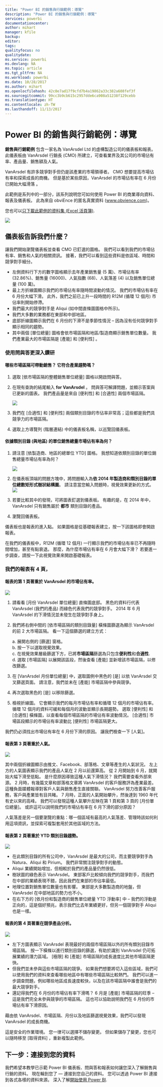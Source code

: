 ```yaml
---
title: "Power BI 的銷售與行銷範例：導覽"
description: "Power BI 的銷售與行銷範例：導覽"
services: powerbi
documentationcenter: 
author: mihart
manager: kfile
backup: 
editor: 
tags: 
qualityfocus: no
qualitydate: 
ms.service: powerbi
ms.devlang: NA
ms.topic: article
ms.tgt_pltfrm: NA
ms.workload: powerbi
ms.date: 10/28/2017
ms.author: mihart
ms.openlocfilehash: 42c0e7ad17f9cfd7b4a19862a33c382a608fef3f
ms.sourcegitcommit: 99cc3b9cb615c2957dde6ca908a51238f129cebb
ms.translationtype: HT
ms.contentlocale: zh-TW
ms.lasthandoff: 11/13/2017
---
```

# <a name="sales--marketing-sample-for-power-bi-take-a-tour"></a>Power BI 的銷售與行銷範例：導覽
**銷售與行銷範例** 包含一家名為 VanArsdel Ltd 的虛構製造公司的儀表板和報表。此儀表板由 VanArsdel 行銷長 (CMO) 所建立，可查看業界及其公司的市場佔有率、產品量、銷售額及人氣。

VanArsdel 有許多競爭對手但仍是該產業的市場領導者。 CMO 想要提高市場佔有率和探索成長的商機。 但是基於某些原因，VanArsdel 的市場佔有率在 6 月份已開始大幅滑落 。

此範例是系列中的一部分，該系列說明您可如何使用 Power BI 的商業導向資料、報表及儀表板。 此為來自 obviEnce 的匿名真實資料 (www.obvience.com)。

您也可以[只下載此範例的資料集 (Excel 活頁簿)](http://go.microsoft.com/fwlink/?LinkId=529785).

![](media/sample-sales-and-marketing/sales1.png)

## <a name="what-is-our-dashboard-telling-us"></a>儀表板告訴我們什麼？
讓我們開始瀏覽儀表板並查看 CMO 已釘選的圖格。 我們可以看到我們的市場佔有率、銷售和人氣的相關資訊。 接著，我們可以看到這些資料是依區域、時間和競爭對手細分。

* 左側資料行下方的數字圖格顯示去年產業銷售量 (5 萬)、市場佔有率 (32.86%)、銷售量 (16000)、人氣指數 (68)、人氣落差 (4) 以及銷售單位總量 (100 萬)。
* 最上方折線圖顯示我們的市場佔有率隨時間波動的情況。 我們的市場佔有率在 6 月份大幅下滑。 此外，我們之前已上升一段時間的 R12M (循環 12 個月) 市佔率則開始停滯。
* 我們最大的競爭對手是 Aliqui (如中間直條圖圖格中所示)。
* 我們大多數的業務都在東部和中部地區。
* 底部折線圖顯示我們在 6 月份的下滑不是季節性情況 – 因為沒有任何競爭對手顯示相同的趨勢。
* 其中兩個 [單位總量] 圖格會依市場區隔和地區/製造商顯示銷售單位數量。 我們產業最大的市場區隔是 [產能]  和 [便利性] 。

### <a name="use-qa-to-dig-a-little-deeper"></a>使用問與答更深入鑽研
#### <a name="which-segments-drive-our-sales-does-it-match-the-industry-trend"></a>哪些市場區隔可帶動銷售？ 它符合產業趨勢嗎？
1. 選取 [依市場區隔的整體銷售單位總量] 圖格以開啟問與答。
2. 在現有查詢的結尾輸入 **for VanArsdel** 。 問與答可解譯問題，並顯示答案與已更新的圖表。 我們產品量是來自 [便利性] 和 [合適性] 兩個市場區隔。
   
   ![](media/sample-sales-and-marketing/sales2.png)
3. 我們在 [合適性]  和 [便利性]  兩個類別目錄的市佔率非常高；這些都是我們具競爭力的市場區隔。
4. 選取上方導覽列 (階層連結) 中的儀表板名稱，以巡覽回儀表板。

#### <a name="what-does-total-unit-market-share-look-like-for-category-versus-region"></a>依據類別目錄 (與地區) 的單位銷售總量市場佔有率為何？
1. 請注意 [依製造商、地區的總單位 YTD] 圖格。 我想知道依類別目錄的單位銷售總量市場佔有率為何？ 
   
   ![](media/sample-sales-and-marketing/sales3.png)
2. 在儀表板頂端的問題方塊中，將問題輸入為**依 2014 年製造商和類別目錄的單位總數矩形式樹狀結構圖**。 請注意當您輸入問題時，視覺效果更新的方式。
   ![](media/sample-sales-and-marketing/totalunitsbymanufacturerandcategoryfor2014asatreemap-new.png)
3. 若要比較其中的發現，可將圖表釘選到儀表板。 有趣的是，在 2014 年中，VanArsdel 只有銷售屬於 **都市** 類別目錄的產品。
4. 瀏覽回儀表板。

儀表板也是報表的進入點。  如果圖格是從基礎報表建立，按一下該圖格即會開啟報表。 

在我們的儀表板中，R12M (循環 12 個月) 一行顯示我們的市場佔有率已不再隨時間增加，甚至有點衰退。 那麼，為什麼市場佔有率在 6 月會大幅下滑？ 若要進一步調查，請按一下此視覺效果來開啟基礎報表。

### <a name="our-report-has-4-pages"></a>我們的報表有 4 頁，
#### <a name="page-1-of-our-report-focuses-on-vanarsdels-market-share"></a>報表的第 1 頁著重於 VanArsdel 的市場佔有率。
![](media/sample-sales-and-marketing/sales5.png)

1. 請看看 [月份 VanArsdel 單位總量] 直條圖底部。 黑色的資料行代表 VanArsdel (我們的產品) 而綠色代表我們的競爭對手。 2014 年 6 月 VanArsdel 的下滑情況並未發生在競爭對手身上。
2. 我們將右側中間的 [依市場區隔的類別目錄量] 橫條圖篩選為顯示 VanArsdel 的前 2 大市場區隔。 看一下這個篩選的建立方式：  
   
   a.  展開右側的 [篩選] 窗格。  
   b.  按一下以選取視覺效果。  
   c.  在視覺效果層級篩選下方，已將**市場區隔**篩選為只包含**便利性**和**合適性**.  
   d.  選取 [市場區隔] 以展開該區段，然後查看 [產能] 並新增該市場區隔，以修改篩選。  
3. 在 [VanArsdel 月份單位總量] 中，選取圖例中黑色的 [是] 以依 VanArsdel 交叉篩選頁面。 請注意，我們並未在 [產能] 市場區隔中參與競爭。
4. 再次選取黑色的 [是] 以移除篩選。
5. 檢視折線圖。 它會顯示我們的每月市場佔有率和循環 12 個月的市場佔有率。 循環 12 個月的資料可緩和每個月的波動並顯示長期趨勢。 選取 [便利性] 和 [合適性] 橫條圖，以查看每個市場區隔的市場佔有率波動情況。 [合適性] 市場區段顯示的市場佔有率波動比 [便利性] 市場區隔更大。

我們仍必須找出市場佔有率在 6 月份下滑的原因。 讓我們檢查一下 [人氣]。

#### <a name="page-3-of-our-report-focuses-on-sentiment"></a>報表第 3 頁著重於人氣。
![](media/sample-sales-and-marketing/sales6.png)

其中兩個折線圖顯示由推文、Facebook、部落格、文章等產生的人氣狀況。 左上方的人氣圖表顯示我們的產品人氣在 2 月以前還算高。 從 2 月開始到 6 月，就開始大幅下滑至低點。 是什麼原因導致這種人氣下滑情況？ 我們需要查看外部來源。 2 月時，有幾篇文章和部落格文章將 VanArsdel 的客戶服務評為產業最差。 這種負面媒體報導對客戶人氣與銷售產生直接關聯。 VanArsdel 努力改善客戶服務，客戶與產業皆有目共睹。 7 月時，正面的人氣開始攀升，然後達到 1960 年代有史以來的高峰。 我們可以發現這種人氣攀升反映在第 1 頁和第 3 頁的 [月份單位總量]。 或許這可以說明我們的市場佔有率在 6 月下滑的部分原因？

人氣落差是另一個要瀏覽的重點：哪一個區域有最高的人氣落差、管理時該如何利用這項資訊，並探索可複製套用於其他區域的方法。

#### <a name="page-2-of-our-report-focuses-on-ytd-category-trend"></a>報表第 2 頁著重於 YTD 類別目錄趨勢。
![](media/sample-sales-and-marketing/reportpage2.png)

* 在此類別目錄的所有公司中，VanArsdel 是最大的公司，而主要競爭對手為 Natura、Aliqui 和 Pirium。 我們非常關注競爭對手的動態。
* Aliqui 業績開始增加，但相較於我們的產品量仍然很低。
* 樹狀圖的綠色表示 VanArsdel。 東部客戶比較傾向我們的競爭對手，而我們在中部的業績表現不錯，因此我們在東部的市佔率最低。
* 地理位置對銷售單位數量也有影響。 東部是大多數製造商的地盤，但 VanArsdel 在中部地區的勢力也不小。
* 在右下方的 [依月份和製造商的銷售單位總量 YTD 浮動率] 中 – 我們的浮動是正向的，這是個好預兆，表示我們比去年業績更好，但另一個競爭對手 Aliqui 也是一樣。

#### <a name="page-4-of-our-report-focuses-on-competitive-product-analysis"></a>報表的第 4 頁著重在競爭產品分析。
![](media/sample-sales-and-marketing/sales8.png)

* 左下方圖表顯示 VanArsdel 表現最好的兩個市場區隔以外的所有類別目錄市場區隔。 按一下橫條以進行類別目錄的篩選，有助於識別 VanArsdel 仍可拓展業績的潛力區域。 [極限]  和 [產能]  市場區隔的成長速度比其他市場區隔更快。
* 但我們並未參與這些市場區隔的競爭。 如果我們想要將切入這些區域，我們可以使用我們的資料來查看哪些地區中有哪些市場區隔比較熱門。 我們可以進一步調查問題，例如哪些地區成長速度較快，以及在該市場區隔中誰會是我們的最大競爭對手。
* 還記得我們在 6 月份的市場佔有率下滑嗎？ 6 月是 [產能] 市場區隔的旺季 – 這是我們完全未參與競爭的市場區隔。 這也可以協助說明我們在 6 月份的市場佔有率下滑原因。

藉由依 VanArsdel、市場區隔、月份以及地區篩選視覺效果，我們可以發現 VanArsdel 的成長商機。

這是安全的作業環境。 您一律可以選擇不儲存變更。 但如果儲存了變更，您也可以隨時移至 [取得資料]  ，重新複製此範例。

## <a name="next-steps-connect-to-your-data"></a>下一步：連接到您的資料
我們希望本教學已示範 Power BI 儀表板、問與答和報表如何讓您深入了解銷售與行銷的資料。 現在輪到您了 — 連接到您自己的資料。 您可以透過 Power BI 連接到各式各樣的資料來源。 深入了解[開始使用 Power BI](service-get-started.md).  


